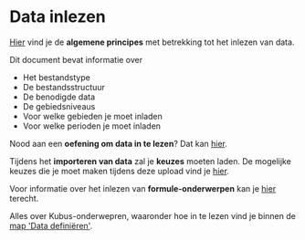 # Data inlezen

[Hier](https://github.com/provinciesincijfers/JiveDocumentation/blob/master/04.%20Data%20inlezen/Algemene%20principes%20data%20inlezen.md) vind je de **algemene principes** met betrekking tot het inlezen van data.

Dit document bevat informatie over
- Het bestandstype
- De bestandsstructuur
- De benodigde data
- De gebiedsniveaus
- Voor welke gebieden je moet inladen
- Voor welke perioden je moet inladen

Nood aan een **oefening om data in te lezen**? Dat kan [hier](https://github.com/provinciesincijfers/JiveDocumentation/blob/master/04.%20Data%20inlezen/02%20voorbereiding%20upload.xlsx).

Tijdens het **importeren van data** zal je **keuzes** moeten laden. De mogelijke keuzes die je moet maken tijdens deze upload vind je [hier](https://github.com/provinciesincijfers/JiveDocumentation/blob/master/04.%20Data%20inlezen/Data%20importeren%20-%20Keuzes%20bij%20de%20upload.md).

Voor informatie over het inlezen van **formule-onderwerpen** kan je [hier](https://github.com/provinciesincijfers/JiveDocumentation/blob/master/04.%20Data%20inlezen/Formule-onderwerpen.md) terecht.

Alles over Kubus-onderwepren, waaronder hoe in te lezen vind je binnen de [map 'Data definiëren'](https://github.com/provinciesincijfers/JiveDocumentation/blob/master/02.%20Data%20defini%C3%ABren/README.md). 
